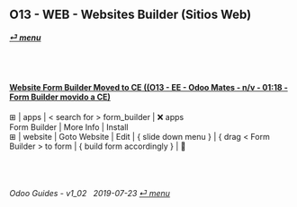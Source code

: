 ## O13 - WEB - Websites Builder (Sitios Web)
#### [_&#x23CE; menu_](/o13/ee/o13-ee-guides_menu.md)  

<br><br>
#### [Website Form Builder Moved to CE ((O13 - EE - Odoo Mates - n/v - 01:18 - Form Builder movido a CE)](https://youtube.com/embed/o3WGNq4i344?autoplay=1&start=0&end=0&rel=0)
&#x229E; | apps | \< search for \> form_builder | &#x274C; apps  
Form Builder | More Info | Install  
&#x229E; | website | Goto Website | Edit | { slide down menu } | { drag < Form Builder \> to form | { build form accordingly } | &#x1F4BE;

<br><br>
###### Odoo Guides - v1_02 &nbsp; 2019-07-23  [_&#x23CE; menu_](/o13/ee/o13-ee-guides_menu.md)  
